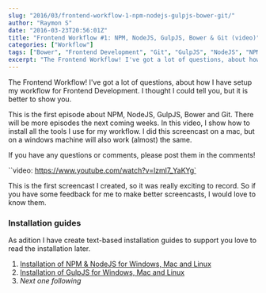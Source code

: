 ```yaml
---
slug: "2016/03/frontend-workflow-1-npm-nodejs-gulpjs-bower-git/"
author: "Raymon S"
date: "2016-03-23T20:56:01Z"
title: "Frontend Workflow #1: NPM, NodeJS, GulpJS, Bower & Git (video)"
categories: ["Workflow"]
tags: ["Bower", "Frontend Development", "Git", "GulpJS", "NodeJS", "NPM"]
excerpt: "The Frontend Workflow! I've got a lot of questions, about how I have setup my workflow for Frontend..."
---
```


The Frontend Workflow! I've got a lot of questions, about how I have setup my workflow for Frontend Development. I thought I could tell you, but it is better to show you.

This is the first episode about NPM, NodeJS, GulpJS, Bower and Git. There will be more episodes the next coming weeks. In this video, I show how to install all the tools I use for my workflow. I did this screencast on a mac, but on a windows machine will also work (almost) the same.

If you have any questions or comments, please post them in the comments!

``video: https://www.youtube.com/watch?v=lzml7_YaKYg`

This is the first screencast I created, so it was really exciting to record. So if you have some feedback for me to make better screencasts, I would love to know them.

### Installation guides

As adition I have create text-based installation guides to support you love to read the installation later.

1. [Installation of NPM & NodeJS for Windows, Mac and Linux](https://mrfrontend.org/frontend-development-guides/install-nodejs-npm-windows-mac-linux/)
2. [Installation of GulpJS for Windows, Mac and Linux](https://mrfrontend.org/frontend-development-guides/install-gulpjs-windows-mac-linux/)
3. _Next one following_